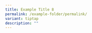 ```yaml
---
title: Example Title 8
permalink: /example-folder/permalink/
variant: tiptap
description: ""
---
```

<p></p>